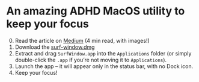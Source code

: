 # An amazing ADHD MacOS utility to keep your focus

0. Read the article on [Medium](https://mikhailov-al.medium.com/an-amazing-adhd-macos-app-for-you-routine-be79eaf3c89e) (4 min read, with images!)
1. Download the [surf-window.dmg](https://github.com/MikhailovAl/surf-window-macos/releases/download/v1.1/surf-window.dmg)
2. Extract and drag `SurfWindow.app` into the `Applications` folder (or simply double-click the `.app` if you’re not moving it to `Applications`).
3. Launch the app – it will appear only in the status bar, with no Dock icon.
4. Keep your focus!
